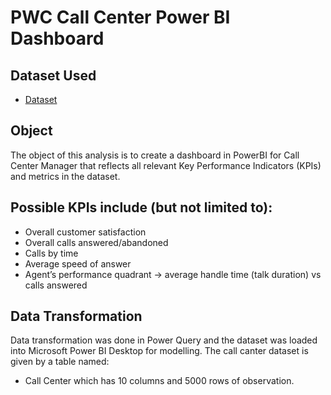 # PWC Call Center Power BI Dashboard
## Dataset Used
- <a href="https://github.com/kalim-git/Forage-PWC-Switzerland-Power-BI-Virtual-Internship/blob/main/01%20Call-Center-Dataset.xlsx">Dataset</a>
## Object
The object of this analysis is to create a dashboard in PowerBI for Call Center Manager that reflects all relevant Key Performance Indicators (KPIs) and metrics in the dataset.
## Possible KPIs include (but not limited to):
- Overall customer satisfaction
- Overall calls answered/abandoned
- Calls by time
- Average speed of answer
- Agent’s performance quadrant -> average handle time (talk duration) vs calls answered
## Data Transformation
Data transformation was done in Power Query and the dataset was loaded into Microsoft Power BI Desktop for modelling.
The call canter dataset is given by a table named: 
- Call Center which has 10 columns and 5000 rows of observation.
